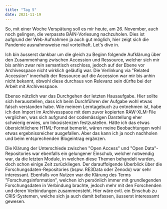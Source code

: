 ```yaml
---
title: "Tag 5"
date: 2021-11-19
---
```


So, mit einer Woche Verspätung soll es mir heute, am 26. November, auch noch gelingen, die verpasste BAIN-Vorlesung nachzuholen. Dies ist aufgrund der Web-Aufnahmen ja auch gut möglich, hier zeigt sich die Pandemie ausnahmsweise mal vorteilhaft. Let's dive in. 

Ich bin äusserst dankbar um die gleich zu Beginn folgende Aufklärung über den Zusammenhang zwischen Accession und Ressource, welcher sich mir bis anhin zwar rein semantisch erschloss, jedoch auf der Ebene vor Archivesspace nicht wirklich geläufig war. Die Verlinkung via "Related Accession" innerhalb der Ressource auf die Accession war mir bis anhin nicht bekannt, obwohl diese durchaus von Relevanz sein dürfte bei der Arbeit mit Archivesspace. 

Ebenso nützlich war das Durchgehen der letzten Hausaufgabe. Hier sollte sich herausstellen, dass ich beim Durchführen der Aufgabe wohl etwas falsch verstanden habe. Wie meinem Lerntagebuch zu entnehmen ist, habe ich den Import im Archivesspace mit dem zuvor kopierten RAW-XLM-File verglichen, was sich aufgrund der codemässigen Darstellung eher schwierig erwies, um Inkosistenzen festzustellen. Hätte ich das etwas übersichtlichere HTML-Format bemerkt, wären meine Beobachtungen wohl etwas ergebnissreicher ausgefallen. Aber das kann ich ja noch nachholen und beim entsprechenden Blogeintrag ergänzen. 

Die Klärung der Unterschiede zwischen "Open Access" und "Open Data"-Repositories war ebenfalls ein gelungener Einschub, welcher notwendig war, da die letzten Module, in welchen diese Themen behandelt wurden, doch schon einige Zeit zurückliegen. Der darauffolgende Überblick über die Forschungsdaten-Repositories (bspw. RE3Data oder Zenodo) war sehr interessant. Ebenfalls von Nutzen war die Klärung des Terms "Forschungsinformation", welchen ich persönlich immer mit grundlegenden Forschungsdaten in Verbindung brachte, jedoch mehr mit den Forschenden und deren Verbindungen zusammensteht. Hier wäre evtl. ein Einschub zu CRIS-Systemen, welche sich ja auch damit befassen, äusserst interessamt gewesen. 



